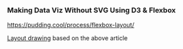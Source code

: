 ### Making Data Viz Without SVG Using D3 & Flexbox
https://pudding.cool/process/flexbox-layout/

[Layout drawing](https://docs.google.com/drawings/d/13CyYpp8DLdm3oNAuoFNKbjb_RGO414jXYgCIzGDiw78/edit) based on the above article
